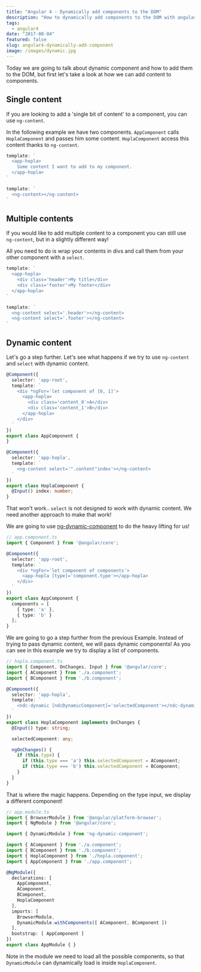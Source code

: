 ```yaml
---
title: "Angular 4 - Dynamically add components to the DOM"
description: "How to dynamically add components to the DOM with angular 4"
tags:
  - angular4
date: "2017-08-04"
featured: false
slug: angular4-dynamically-add-component
image: /images/dynamic.jpg
---
```


Today we are going to talk about dynamic component and how to add them to the DOM, but first let's take a look at how we can add content to components.

## Single content

If you are looking to add a 'single bit of content' to a component, you can use `ng-content`.

In the following example we have two components. `AppComponent` calls `HoplaComponent` and passes him some content. `HoplaComponent` access this content thanks to `ng-content`.

``` typescript
template: `
  <app-hopla>
    Some content I want to add to my component.
  </app-hopla>
`
```

``` typescript
template: `
  <ng-content></ng-content>
`
```

## Multiple contents

If you would like to add multiple content to a component you can still use `ng-content`, but in a slightly different way!

All you need to do is wrap your contents in divs and call them from your other component with a `select`.

``` typescript
template: `
  <app-hopla>
    <div class='header'>My title</div>
    <div class='footer'>My footer</div>
  </app-hopla>
`
```

``` typescript
template: `
  <ng-content select='.header'></ng-content>
  <ng-content select='.footer'></ng-content>
`
```

## Dynamic content
Let's go a step further. Let's see what happens if we try to use `ng-content` and `select` with dynamic content.

``` typescript
@Component({
  selector: 'app-root',
  template: `
    <div *ngFor='let component of [0, 1]'>
      <app-hopla>
        <div class='content_0'>A</div>
        <div class='content_1'>B</div>
      </app-hopla>
    </div>
  `
})
export class AppComponent {
}
```

``` typescript
@Component({
  selector: 'app-hopla',
  template: `
    <ng-content select='".content"index'></ng-content>
  `
})
export class HoplaComponent {
  @Input() index: number;
}
```

That won't work.. `select` is not designed to work with dynamic content. We need another approach to make that work!

We are going to use [ng-dynamic-component](https://github.com/gund/ng-dynamic-component) to do the heavy lifting for us!

``` typescript
// app.component.ts
import { Component } from '@angular/core';

@Component({
  selector: 'app-root',
  template: `
    <div *ngFor='let component of components'>
      <app-hopla [type]='component.type'></app-hopla>
    </div>
  `
})
export class AppComponent {
  components = [
    { type: 'a' },
    { type: 'b' }
  ];
}
```

We are going to go a step further from the previous Example. Instead of trying to pass dynamic content, we will pass dynamic components! As you can see in this example we try to display a list of components.

``` typescript
// hopla.component.ts
import { Component, OnChanges, Input } from '@angular/core';
import { AComponent } from './a.component';
import { BComponent } from './b.component';

@Component({
  selector: 'app-hopla',
  template: `
    <ndc-dynamic [ndcDynamicComponent]='selectedComponent'></ndc-dynamic>
  `
})
export class HoplaComponent implements OnChanges {
  @Input() type: string;

  selectedComponent: any;

  ngOnChanges() {
    if (this.type) {
      if (this.type === 'a') this.selectedComponent = AComponent;
      if (this.type === 'b') this.selectedComponent = BComponent;
    }
  }
}
```

That is where the magic happens. Depending on the type input, we display a different component!


``` typescript
// app.module.ts
import { BrowserModule } from '@angular/platform-browser';
import { NgModule } from '@angular/core';

import { DynamicModule } from 'ng-dynamic-component';

import { AComponent } from './a.component';
import { BComponent } from './b.component';
import { HoplaComponent } from './hopla.component';
import { AppComponent } from './app.component';

@NgModule({
  declarations: [
    AppComponent,
    AComponent,
    BComponent,
    HoplaComponent
  ],
  imports: [
    BrowserModule,
    DynamicModule.withComponents([ AComponent, BComponent ])
  ],
  bootstrap: [ AppComponent ]
})
export class AppModule { }
```

Note in the module we need to load all the possible components, so that `DynamicModule` can dynamically load is inside `HoplaComponent`.
